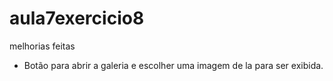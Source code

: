 ﻿# aula7exercicio8

 melhorias feitas
 * Botão para abrir a galeria e escolher uma imagem de la para ser exibida.
